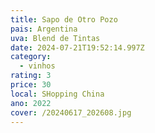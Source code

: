 ```yaml
---
title: Sapo de Otro Pozo
pais: Argentina
uva: Blend de Tintas
date: 2024-07-21T19:52:14.997Z
category:
  - vinhos
rating: 3
price: 30
local: SHopping China
ano: 2022
cover: /20240617_202608.jpg
---
```


